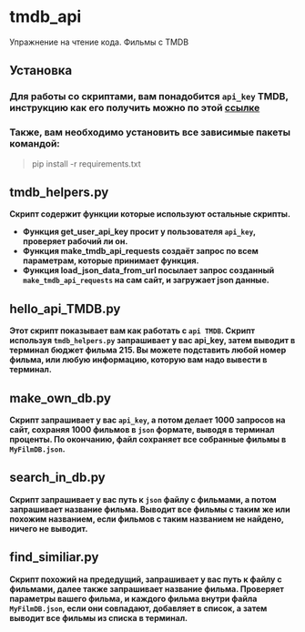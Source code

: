 # tmdb_api
Упражнение на чтение кода. Фильмы с TMDB

## Установка
### Для работы со скриптами, вам понадобится ```api_key``` TMDB, инструкцию как его получить можно по этой [ссылке](https://developers.themoviedb.org/3/getting-started/introduction)
### Также, вам необходимо установить все зависимые пакеты командой:
> pip install -r requirements.txt


## tmdb_helpers.py
**Скрипт содержит функции которые используют остальные скрипты.**
* **Функция **get_user_api_key** просит у пользователя ```api_key```, проверяет рабочий ли он.**
* **Функция **make_tmdb_api_requests** создаёт запрос по всем параметрам, которые принимает функция.**
* **Функция **load_json_data_from_url** посылает запрос созданный ```make_tmdb_api_requests``` на сам сайт, и загружает json данные.**

## hello_api_TMDB.py
**Этот скрипт показывает вам как работать с ```api TMDB```. Скрипт используя ```tmdb_helpers.py``` запрашивает у вас api_key, затем выводит в терминал бюджет фильма 215. Вы можете подставить любой номер фильма, или любую информацию, которую вам надо вывести в терминал.**

## make_own_db.py
**Скрипт запрашивает у вас ```api_key```, а потом делает 1000 запросов на сайт, сохраняя 1000 фильмов в ```json``` формате, выводя в терминал проценты. По окончанию, файл сохраняет все собранные фильмы в ```MyFilmDB.json```.**

## search_in_db.py
**Скрипт запрашивает у вас путь к ```json``` файлу с фильмами, а потом запрашивает название фильма. Выводит все фильмы с таким же или похожим названием, если фильмов с таким названием не найдено, ничего не выводит.**

## find_similiar.py
**Скрипт похожий на предедущий, запрашивает у вас путь к файлу с фильмами, далее также запрашивает название фильма. Проверяет параметры вашего фильма, и каждого фильма внутри файла ```MyFilmDB.json```, если они совпадают, добавляет в список, а затем выводит все фильмы из списка в терминал.**
